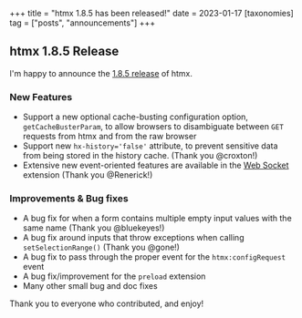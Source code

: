 +++
title = "htmx 1.8.5 has been released!"
date = 2023-01-17
[taxonomies]
tag = ["posts", "announcements"]
+++

## htmx 1.8.5 Release

I'm happy to announce the [1.8.5 release](https://unpkg.com/browse/htmx.org@1.8.5/) of htmx.

### New Features

* Support a new optional cache-busting configuration option, `getCacheBusterParam`, to allow browsers to disambiguate
  between `GET` requests from htmx and from the raw browser
* Support new `hx-history='false'` attribute, to prevent sensitive data from being stored in the history cache. (Thank you @croxton!)
* Extensive new event-oriented features are available in the [Web Socket](https://github.com/bigskysoftware/htmx-extensions/blob/main/src/ws/README.md) extension (Thank you @Renerick!)

### Improvements & Bug fixes

* A bug fix for when a form contains multiple empty input values with the same name (Thank you @bluekeyes!)
* A bug fix around inputs that throw exceptions when calling `setSelectionRange()` (Thank you @gone!)
* A bug fix to pass through the proper event for the `htmx:configRequest` event
* A bug fix/improvement for the `preload` extension
* Many other small bug and doc fixes

Thank you to everyone who contributed, and enjoy!
